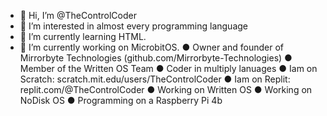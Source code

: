 - 👋 Hi, I’m @TheControlCoder
- 👀 I’m interested in almost every programming language
- 🌱 I’m currently learning HTML.
- 🌱 I’m currently working on MicrobitOS.
● Owner and founder of Mirrorbyte Technologies
(github.com/Mirrorbyte-Technologies)
● Member of the Written OS Team 
● Coder in multiply lanuages
● Iam on Scratch: scratch.mit.edu/users/TheControlCoder
● Iam on Replit: replit.com/@TheControlCoder
● Working on Written OS
● Working on NoDisk OS
● Programming on a Raspberry Pi 4b
